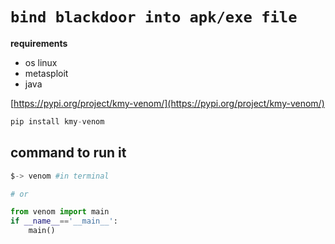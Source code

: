 # ``bind blackdoor into apk/exe file``

**requirements**
- os linux
- metasploit
- java

[https://pypi.org/project/kmy-venom/](https://pypi.org/project/kmy-venom/)

```python
pip install kmy-venom
```
## **command to run it**

```python
$-> venom #in terminal

# or

from venom import main
if __name__=='__main__':
    main()
```

